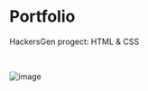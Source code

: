 # Portfolio
HackersGen progect: HTML &amp; CSS

<br>

![image](https://github.com/Riglietti-Nicolo/Portfolio/assets/154589635/92f74100-2b37-49bd-99f4-bfcf9352b2c8)



